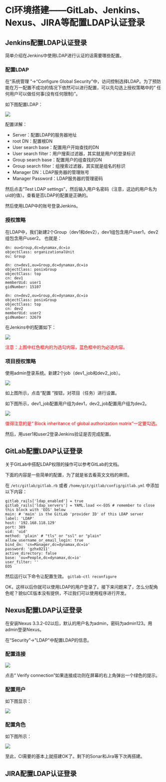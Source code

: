 # CI环境搭建——GitLab、Jenkins、Nexus、JIRA等配置LDAP认证登录 #

## Jenkins配置LDAP认证登录 ##

简单介绍在Jenkins中使用LDAP进行认证的话需要哪些配置。

### 配置LDAP ###

在“系统管理 ”->“Configure Global Security”中，访问控制选择LDAP。为了预防能在万一配置不成功的情况下依然可以进行配置，可以先勾选上授权策略中的“ 任何用户可以做任何事(没有任何限制)”。

如下图配置LDAP：

<img src="/master/resources/jenkins_ldap_conf.png"/>

配置详解：

* Server：配置LDAP的服务器地址
* root DN：配置根DN
* User search base：配置用户开始查找的DN
* User search filter：用户搜索过滤器，其实就是用户的登录标识
* Group search base：配置用户的组查找的DN
* Group search filter：组搜索过滤器，其实就是组名的标识
* Manager DN：LDAP服务器的管理账号
* Manager Password：LDAP服务器的管理密码

然后点击“Test LDAP settings”，然后输入用户名密码（注意，这边的用户名为uid的值）。查看是否LDAP的配置是正确的。

然后使用LDAP中的账号登录Jenkins。

### 授权策略 ###

在LDAP中，我们新建2个Group（dev1和dev2），dev1组包含用户user1，dev2组包含用户user2。
也就是：

    dn: ou=Group,dc=dynamax,dc=io
    objectClass: organizationalUnit
    ou: Group

    dn: cn=dev1,ou=Group,dc=dynamax,dc=io
    objectClass: posixGroup
    objectClass: top
    cn: dev1
    memberUid: user1
    gidNumber: 15107

    dn: cn=dev2,ou=Group,dc=dynamax,dc=io
    objectClass: posixGroup
    objectClass: top
    cn: dev2
    memberUid: user2
    gidNumber: 32679

在Jenkins中的配置如下：

<img src="https://raw.githubusercontent.com/guanzhenxing/build-the-iot-platform/master/resources/jenkins_ldap_auth.png"/>

<span style="color:red">注意：上图中红色框内的为选勾内容，蓝色框中的为必选内容。</span>

### 项目授权策略 ###

使用admin登录系统。新建2个job（dev1_job和dev2_job）。

<img src="https://raw.githubusercontent.com/guanzhenxing/build-the-iot-platform/master/resources/jenkins_ldap_jobs.png"/>

如上图所示，点击“配置 ”按钮，对项目（任务）进行设置。

如下图所示，dev1_job配置用户组为dev1，dev2_job配置用户组为dev2。

<img src="https://raw.githubusercontent.com/guanzhenxing/build-the-iot-platform/master/resources/jenkins_ldap_job_auth.png"/>

<span style="color:red">值得注意的是“ Block inheritance of global authorization matrix”一定要勾选。</span>

然后，用user1和user2登录Jenkins验证是否完成配置。

## GitLab配置LDAP认证登录 ##

关于GitLab中搭配LDAP权限的操作可以参考GitLab的文档。

下面的内容是一些简单的配置，为了就是省去看英文文档的麻烦。

在 `/etc/gitlab/gitlab.rb` 或者 `/home/git/gitlab/config/gitlab.yml` 中添加以下内容：

    gitlab_rails['ldap_enabled'] = true
    gitlab_rails['ldap_servers'] = YAML.load <<-EOS # remember to close this block with 'EOS' below
    main: # 'main' is the GitLab 'provider ID' of this LDAP server
    label: 'LDAP'
    host: '192.168.118.129'
    port: 389
    uid: 'uid'
    method: 'plain' # "tls" or "ssl" or "plain"
    allow_username_or_email_login: true
    bind_dn: 'cn=Manager,dc=dynamax,dc=io'
    password: 'gzhx0211'
    active_directory: false
    base: 'ou=People,dc=dynamax,dc=io'
    user_filter: ''
    EOS

然后运行以下命令让配置生效。
`gitlab-ctl reconfigure`

OK，这样以后你就可以使用LDAP的用户登录了。接下来问题来了，怎么分配角色呢？貌似CE版本没有提供，不过我们可以使用程序进行开发。

## Nexus配置LDAP认证登录 ##

在安装Nexus 3.3.2-02以后，默认的用户名为admin，密码为admin123。用admin登录Nexus。

在“Security”->"LDAP"中配置LDAP的信息。

### 配置连接 ###

<img src="https://raw.githubusercontent.com/guanzhenxing/build-the-iot-platform/master/resources/nexus_ldap_connect.png"/>

点击“ Verify connection”如果连接成功则在屏幕的右上角弹出一个绿色的提示。

### 配置用户 ###

如下图显示：

<img src="https://raw.githubusercontent.com/guanzhenxing/build-the-iot-platform/master/resources/nexus_ldap_user.png"/>

### 配置角色 ###

如下图所示：

<img src="https://raw.githubusercontent.com/guanzhenxing/build-the-iot-platform/master/resources/nexus_ldap_role.png"/>

至此，CI需要的基本上就搭建OK了。剩下的Sonar和Jira等下次再搭建。

## JIRA配置LDAP认证登录 ##

